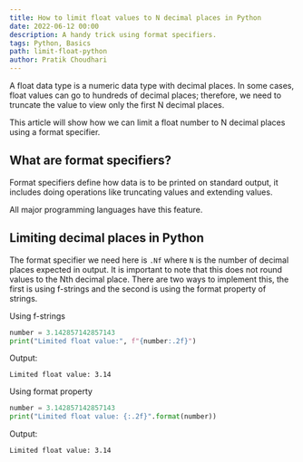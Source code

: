 ```yaml
---
title: How to limit float values to N decimal places in Python
date: 2022-06-12 00:00
description: A handy trick using format specifiers.
tags: Python, Basics
path: limit-float-python
author: Pratik Choudhari
---
```


A float data type is a numeric data type with decimal places. In some cases, float values can go to hundreds of decimal places; therefore, we need to truncate the value to view only the first N decimal places.

This article will show how we can limit a float number to N decimal places using a format specifier.

## What are format specifiers?

Format specifiers define how data is to be printed on standard output, it includes doing operations like truncating values and extending values.

All major programming languages have this feature.

## Limiting decimal places in Python

The format specifier we need here is `.Nf` where `N` is the number of decimal places expected in output. It is important to note that this does not round values to the Nth decimal place. There are two ways to implement this, the first is using f-strings and the second is using the format property of strings.

Using f-strings

```python
number = 3.142857142857143
print("Limited float value:", f"{number:.2f}")
```

Output:

```console
Limited float value: 3.14
```

Using format property

```python
number = 3.142857142857143
print("Limited float value: {:.2f}".format(number))
```

Output:

```console
Limited float value: 3.14
```

